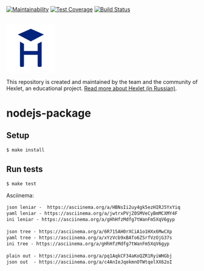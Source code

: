 [![Maintainability](https://api.codeclimate.com/v1/badges/7f0846eefd8f257b5f66/maintainability)](https://codeclimate.com/github/nikolaenkoOleg/frontend-project-lvl2/maintainability)
[![Test Coverage](https://api.codeclimate.com/v1/badges/7f0846eefd8f257b5f66/test_coverage)](https://codeclimate.com/github/nikolaenkoOleg/frontend-project-lvl2/test_coverage)
[![Build Status](https://travis-ci.org/nikolaenkoOleg/frontend-project-lvl2.svg?branch=master)](https://travis-ci.org/nikolaenkoOleg/frontend-project-lvl2)

##
[![Hexlet Ltd. logo](https://raw.githubusercontent.com/Hexlet/hexletguides.github.io/master/images/hexlet_logo128.png)](https://ru.hexlet.io/pages/about?utm_source=github&utm_medium=link&utm_campaign=nodejs-package)

This repository is created and maintained by the team and the community of Hexlet, an educational project. [Read more about Hexlet (in Russian)](https://ru.hexlet.io/pages/about?utm_source=github&utm_medium=link&utm_campaign=nodejs-package).
##

# nodejs-package

## Setup

```sh
$ make install
```

## Run tests

```sh
$ make test
```
Asciinema:

```
json leniar -  https://asciinema.org/a/HBNsIi2uy4gk5ezHIRJ5YxYiq
yaml leniar - https://asciinema.org/a/jwtrxPVjZ0SMVeCyBmMCXMY4F
ini leniar - https://asciinema.org/a/gHhHfzMdfg7tWanFm5XqV6gyp

json tree - https://asciinema.org/a/6R715AH0rXCiA1o1HXx6MwCXp
yaml tree - https://asciinema.org/a/xYzVcb9xBATo6ZSrfVzOjG37s
ini tree - https://asciinema.org/a/gHhHfzMdfg7tWanFm5XqV6gyp

plain out - https://asciinema.org/a/pq1AqkCF34aKoQZR1RyiWHGbj
json out  - https://asciinema.org/a/c4AnIeJqekmnOTWtqelXX62oI
```